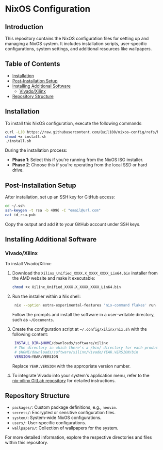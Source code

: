 # NixOS Configuration

## Introduction

This repository contains the NixOS configuration files for setting up and managing a NixOS system. It includes installation scripts, user-specific configurations, system settings, and additional resources like wallpapers.

## Table of Contents

- [Installation](#installation)
- [Post-Installation Setup](#post-installation-setup)
- [Installing Additional Software](#installing-additional-software)
  - [Vivado/Xilinx](#vivadoxilinx)
- [Repository Structure](#repository-structure)

## Installation

To install this NixOS configuration, execute the following commands:

```bash
curl -LJ0 https://raw.githubusercontent.com/Quil180/nixos-config/refs/heads/install.sh > install.sh
chmod +x install.sh
./install.sh
```

During the installation process:

- **Phase 1**: Select this if you're running from the NixOS ISO installer.
- **Phase 2**: Choose this if you're operating from the local SSD or hard drive.

## Post-Installation Setup

After installation, set up an SSH key for GitHub access:

```bash
cd ~/.ssh
ssh-keygen -t rsa -b 4096 -C "email@url.com"
cat id_rsa.pub
```

Copy the output and add it to your GitHub account under SSH keys.

## Installing Additional Software

### Vivado/Xilinx

To install Vivado/Xilinx:

1. Download the `Xilinx_Unified_XXXX.X_XXXX_XXXX_Lin64.bin` installer from the AMD website and make it executable:

   ```bash
   chmod +x Xilinx_Unified_XXXX.X_XXXX_XXXX_Lin64.bin
   ```

2. Run the installer within a Nix shell:

   ```bash
    nix --option extra-experimental-features 'nix-command flakes' run gitlab:doronbehar/nix-xilinx#xilinx-shell
   ```

   Follow the prompts and install the software in a user-writable directory, such as `~/Documents`.

3. Create the configuration script at `~/.config/xilinx/nix.sh` with the following content:

   ```bash
    INSTALL_DIR=$HOME/downloads/software/xilinx
    # The directory in which there's a /bin/ directory for each product, for example:
    # $HOME/downloads/software/xilinx/Vivado/YEAR.VERSION/bin
    VERSION=YEAR/VERSION
   ```

   Replace `YEAR.VERSION` with the appropriate version number.

4. To integrate Vivado into your system's application menu, refer to the [nix-xilinx GitLab repository](https://gitlab.com/doronbehar/nix-xilinx) for detailed instructions.

## Repository Structure

- `packages/`: Custom package definitions, e.g., `neovim`.
- `secrets/`: Encrypted or sensitive configuration files.
- `system/`: System-wide NixOS configurations.
- `users/`: User-specific configurations.
- `wallpapers/`: Collection of wallpapers for the system.

For more detailed information, explore the respective directories and files within this repository. 
